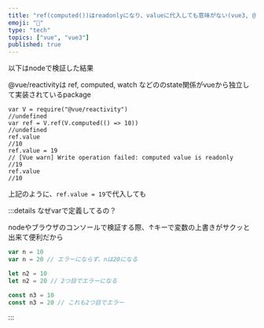```yaml
---
title: "ref(computed())はreadonlyになり、valueに代入しても意味がない(vue3, @vue/reactivity)"
emoji: "🍷"
type: "tech"
topics: ["vue", "vue3"]
published: true
---
```


以下はnodeで検証した結果

@vue/reactivityは ref, computed, watch などののstate関係がvueから独立して実装されているpackage

```tsx
var V = require("@vue/reactivity")
//undefined
var ref = V.ref(V.computed(() => 10))
//undefined
ref.value
//10
ref.value = 19
// [Vue warn] Write operation failed: computed value is readonly
//19
ref.value
//10
```

上記のように、`ref.value = 19`で代入しても

:::details なぜvarで定義してるの？

nodeやブラウザのコンソールで検証する際、↑キーで変数の上書きがサクッと出来て便利だから

```js
var n = 10
var n = 20 // エラーにならず、nは20になる

let n2 = 10
let n2 = 20 // 2つ目でエラーになる

const n3 = 10
const n3 = 20 // これも2つ目でエラー
```

:::
